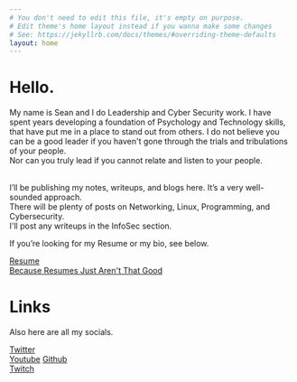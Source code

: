 ```yaml
---
# You don't need to edit this file, it's empty on purpose.
# Edit theme's home layout instead if you wanna make some changes
# See: https://jekyllrb.com/docs/themes/#overriding-theme-defaults
layout: home
---
```

<html><p></p></html>

# Hello.
My name is Sean and I do Leadership and Cyber Security work.
I have spent years developing a foundation of Psychology and Technology skills, that have put me in a place to stand out from others.
I do not believe you can be a good leader if you haven't gone through the trials and tribulations of your people. <br />
Nor can you truly lead if you cannot relate and listen to your people.<br /><br />
                                                                                                                                      
I’ll be publishing my notes, writeups, and blogs here. It’s a very well-sounded approach.<br /> 
There will be plenty of posts on Networking, Linux, Programming, and Cybersecurity.<br /> 
I'll post any writeups in the InfoSec section.

If you’re looking for my Resume or my bio, see below.

[Resume](/Resume/)  
[Because Resumes Just Aren't That Good](/blog/2020/09/03/Because-Resumes.html)  


# Links
Also here are all my socials.

[Twitter](http://twitter.com/sendler32)    
[Youtube](https://www.youtube.com/channel/UCayyiUXtg6_dY-7KT4MKI6Q)
[Github](https://github.com/sendler)  
[Twitch](https://www.twitch.tv/sendlernm)  
